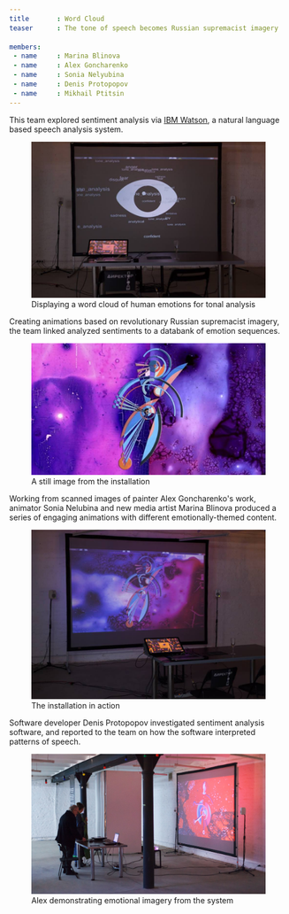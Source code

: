 ```yaml
---
title       : Word Cloud
teaser      : The tone of speech becomes Russian supremacist imagery

members:
 - name     : Marina Blinova
 - name     : Alex Goncharenko
 - name     : Sonia Nelyubina
 - name     : Denis Protopopov
 - name     : Mikhail Ptitsin
---
```

This team explored sentiment analysis via [IBM Watson](https://www.ibm.com/watson/), a natural language based speech analysis system.

<figure>
	<img src="/images/projects/2018-cyfest/word-cloud/cloud.jpg" alt="Displaying a word cloud of human emotions for tonal analysis" />
	<figcaption>Displaying a word cloud of human emotions for tonal analysis</figcaption>
</figure>

Creating animations based on revolutionary Russian supremacist imagery, the team linked analyzed sentiments to a databank of emotion sequences.

<figure>
	<img src="/images/projects/2018-cyfest/word-cloud/still.jpg" alt="A still image from the installation" />
	<figcaption>A still image from the installation</figcaption>
</figure>

Working from scanned images of painter Alex Goncharenko's work, animator Sonia Nelubina and new media artist Marina Blinova produced a series of engaging animations with different emotionally-themed content.

<figure>
	<img src="/images/projects/2018-cyfest/word-cloud/installation.jpg" alt="The installation in action" />
	<figcaption>The installation in action</figcaption>
</figure>

Software developer Denis Protopopov investigated sentiment analysis software, and reported to the team on how the software interpreted patterns of speech.

<figure>
	<img src="/images/projects/2018-cyfest/word-cloud/emotions.jpg" alt="Alex demonstrating emotional imagery from the system" />
	<figcaption>Alex demonstrating emotional imagery from the system</figcaption>
</figure>
